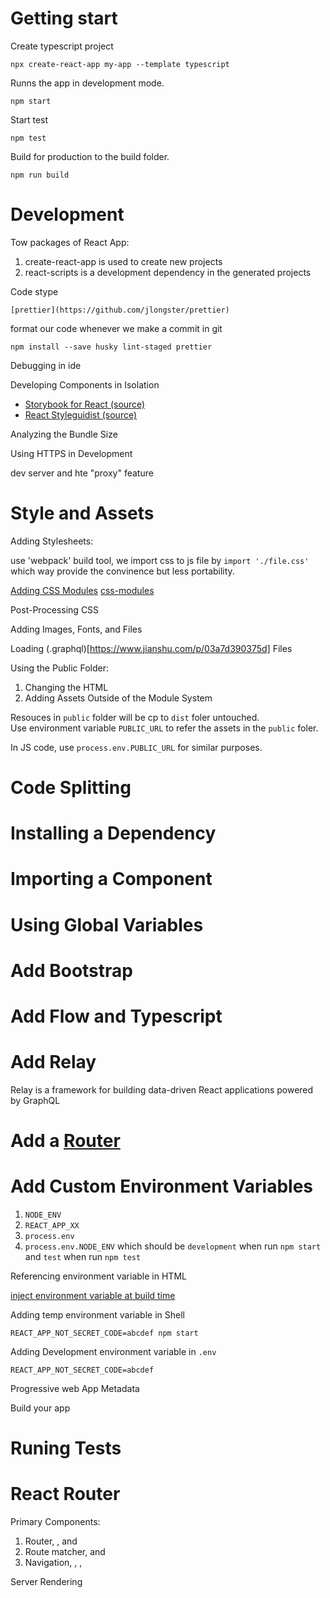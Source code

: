 # Getting start

Create typescript project

    npx create-react-app my-app --template typescript

Runns the app in development mode.

    npm start

Start test

    npm test

Build for production to the build folder.

    npm run build

# Development

Tow packages of React App:

1. create-react-app is used to create new projects
2. react-scripts is a development dependency in the generated projects

Code stype

    [prettier](https://github.com/jlongster/prettier)

format our code whenever we make a commit in git 

    npm install --save husky lint-staged prettier

Debugging in ide

Developing Components in Isolation

* [Storybook for React (source)](https://storybook.js.org/)
* [React Styleguidist (source)](https://react-styleguidist.js.org/)

Analyzing the Bundle Size

Using HTTPS in Development

dev server and hte "proxy" feature

# Style and Assets

Adding Stylesheets:

use 'webpack' build tool, we import css to js file by `import './file.css'` which way provide the convinence but less portability.

[Adding CSS Modules](https://github.com/css-modules/css-modules)
[css-modules](https://css-tricks.com/css-modules-part-1-need/)

Post-Processing CSS

Adding Images, Fonts, and Files

Loading (.graphql)[https://www.jianshu.com/p/03a7d390375d] Files

Using the Public Folder:

1. Changing the HTML
2. Adding Assets Outside of the Module System

Resouces in `public` folder will be cp to `dist` foler untouched.<br/>
Use environment variable `PUBLIC_URL` to refer the assets in the `public` foler.

In JS code, use `process.env.PUBLIC_URL` for similar purposes.

# Code Splitting

# Installing a Dependency

# Importing a Component

# Using Global Variables

# Add Bootstrap

# Add Flow and Typescript

# Add Relay

Relay is a framework for building data-driven React applications powered by GraphQL

# Add a [Router](https://reacttraining.com/react-router/web/)

# Add Custom Environment Variables

1. `NODE_ENV`
2. `REACT_APP_XX`
3. `process.env`
4. `process.env.NODE_ENV` which should be `development` when run `npm start` and `test` when run `npm test`

Referencing environment variable in HTML
    <title>%REACT_APP_WEBSITE_NAME%</title>

[inject environment variable at build time](https://create-react-app.dev/docs/title-and-meta-tags#generating-dynamic-meta-tags-on-the-server)

Adding temp environment variable in Shell

    REACT_APP_NOT_SECRET_CODE=abcdef npm start

Adding Development environment variable in `.env`

    REACT_APP_NOT_SECRET_CODE=abcdef

Progressive web App Metadata

Build your app

# Runing Tests

# React Router

Primary Components:

1. Router, <BrowserRouter>, <StaticRouter> and <HashRouter>
2. Route matcher, <Route> and <Switch>
3. Navigation, <Link>, <NavLink>, <Redirect>

Server Rendering

